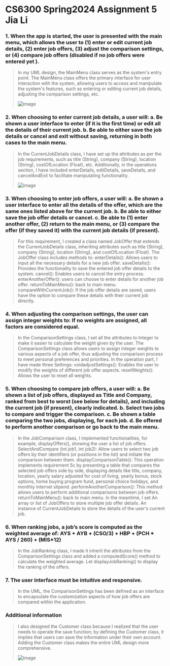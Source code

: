 # CS6300 Spring2024 Assignment 5 Jia Li
### 1.	When the app is started, the user is presented with the main menu, which allows the user to (1) enter or edit current job details, (2) enter job offers, (3) adjust the comparison settings, or (4) compare job offers (disabled if no job offers were entered yet ).  
> In my UML design, the MainMenu class serves as the system's entry point. The MainMenu class offers the primary interface for user interaction with the system, allowing users to access and manipulate the system's features, such as entering or editing current job details, adjusting the comparison settings, etc.
> 
> ![image](https://github.com/jiali120/CS6300/assets/60761935/787876e8-7983-4b82-8309-0e9284d39270)

### 2.	When choosing to enter current job details, a user will: a.	Be shown a user interface to enter (if it is the first time) or edit all the details of their current job. b.	Be able to either save the job details or cancel and exit without saving, returning in both cases to the main menu.
> In the CurrentJobDetails class, I have set up the attributes as per the job requirements, such as title (String), company (String), location (String), costOfLocation (Float), etc. Additionally, in the operations section, I have included enterDetails, editDetails, saveDetails, and cancelAndExit to facilitate manipulating functionality.
> 
> ![image](https://github.com/jiali120/CS6300/assets/60761935/80cf2776-9b2e-4a85-97ff-bf8186f61eb4)

### 3.	When choosing to enter job offers, a user will: a. Be shown a user interface to enter all the details of the offer, which are the same ones listed above for the current job. b.	Be able to either save the job offer details or cancel. c.	Be able to (1) enter another offer, (2) return to the main menu, or (3) compare the offer (if they saved it) with the current job details (if present).
> For this requirement, I created a class named JobOffer that extends the CurrentJobDetails class, inheriting attributes such as title (String), company (String), location (String), and costOfLocation (Float). The JobOffer class includes methods to: enterDetails(): Allows users to input all the necessary details for a new job offer. saveDetails(): Provides the functionality to save the entered job offer details to the system. cancel(): Enables users to cancel the entry process. enterAnotherOffer(): users can choose to enter details for another job offer. returnToMainMenu(): back to main menu. compareWithCurrentJob(): If the job offer details are saved, users have the option to compare these details with their current job directly.

### 4.	When adjusting the comparison settings, the user can assign integer weights to: If no weights are assigned, all factors are considered equal.
> In the ComparisonSettings class, I set all the attributes to Integer to make it easier to calculate the weight given by the user. The ComparisonSettings class allows users to assign integer weights to various aspects of a job offer, thus adjusting the comparison process to meet personal preferences and priorities. In the operation part, I have made three Settings: voidadjustSettings(): Enables the user to modify the weights of different job offer aspects. resetWeights(): Allows the user to reset all weights.

### 5.	When choosing to compare job offers, a user will: a.	Be shown a list of job offers, displayed as Title and Company, ranked from best to worst (see below for details), and including the current job (if present), clearly indicated. b.	Select two jobs to compare and trigger the comparison. c.	Be shown a table comparing the two jobs, displaying, for each job. d.	Be offered to perform another comparison or go back to the main menu.
> In the JobComparison class, I implemented functionalities, for example, displayOffers(), showing the user a list of job offers. SelectAndCompare (int job1, int job2): Allow users to select two job offers by their identifiers (or positions in the list) and initiate the comparison between them. displayComparisonTable(): This operation implements requirement 5c by presenting a table that compares the selected job offers side by side, displaying details like title, company, location, yearly salary adjusted for cost of living, yearly bonus, stock options, home buying program fund, personal choice holidays, and monthly internet stipend. performAnotherComparison(): This method allows users to perform additional comparisons between job offers. returnToMainMenu(): back to main menu. In the meantime, I set An array or list of JobOffers to store multiple job offer details. An instance of CurrentJobDetails to store the details of the user's current job.

### 6.	When ranking jobs, a job’s score is computed as the weighted average of: AYS + AYB + (CSO/3) + HBP + (PCH * AYS / 260) + (MIS*12)
> In the JobRanking class, I made it inherit the attributes from the ComparisonSettings class and added a computedScore() method to calculate the weighted average. Let displayJobRanking() to display the ranking of the offers.

### 7.	The user interface must be intuitive and responsive.
> In the UML, the ComparisonSettings has been defined as an interface to encapsulate the customization aspects of how job offers are compared within the application.

### Additional information
> I also designed the Customer class because I realized that the user needs to operate the save function; by defining the Customer class, it implies that users can save the information under their own account. Adding the Customer class makes the entire UML design more comprehensive.
> 
> ![image](https://github.com/jiali120/CS6300/assets/60761935/373df829-21b7-42f5-bbe6-e693e8059d96)






